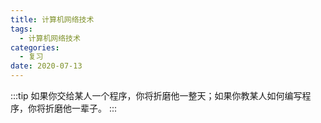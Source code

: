 ```yaml
---
title: 计算机网络技术
tags:
  - 计算机网络技术
categories:
  - 复习
date: 2020-07-13
---
```

:::tip
如果你交给某人一个程序，你将折磨他一整天；如果你教某人如何编写程序，你将折磨他一辈子。
:::
<!-- more -->